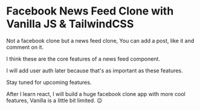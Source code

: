# Facebook News Feed Clone with Vanilla JS & TailwindCSS

Not a facebook clone but a news feed clone, You can add a post, like it and comment on it.

I think these are the core features of a news feed component.

I will add user auth later because that's as important as these features.

Stay tuned for upcoming features.

After I learn react, I will build a huge facebook clone app with more cool features, Vanilla is a little bit limited. 😉
